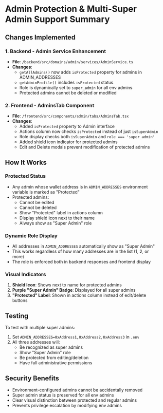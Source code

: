 # Admin Protection & Multi-Super Admin Support Summary

## Changes Implemented

### 1. Backend - Admin Service Enhancement
- **File**: `/backend/src/domains/admin/services/AdminService.ts`
- **Changes**:
  - `getAllAdmins()` now adds `isProtected` property for admins in ADMIN_ADDRESSES
  - `getAdminProfile()` includes `isProtected` status
  - Role is dynamically set to `super_admin` for all env admins
  - Protected admins cannot be deleted or modified

### 2. Frontend - AdminsTab Component
- **File**: `/frontend/src/components/admin/tabs/AdminsTab.tsx`
- **Changes**:
  - Added `isProtected` property to Admin interface
  - Actions column now checks `isProtected` instead of just `isSuperAdmin`
  - Role display checks both `isSuperAdmin` and `role === 'super_admin'`
  - Added shield icon indicator for protected admins
  - Edit and Delete modals prevent modification of protected admins

## How It Works

### Protected Status
- Any admin whose wallet address is in `ADMIN_ADDRESSES` environment variable is marked as "Protected"
- Protected admins:
  - Cannot be edited
  - Cannot be deleted
  - Show "Protected" label in actions column
  - Display shield icon next to their name
  - Always show as "Super Admin" role

### Dynamic Role Display
- All addresses in `ADMIN_ADDRESSES` automatically show as "Super Admin"
- This works regardless of how many addresses are in the list (1, 2, or more)
- The role is enforced both in backend responses and frontend display

### Visual Indicators
1. **Shield Icon**: Shows next to name for protected admins
2. **Purple "Super Admin" Badge**: Displayed for all super admins
3. **"Protected" Label**: Shown in actions column instead of edit/delete buttons

## Testing
To test with multiple super admins:
1. Set `ADMIN_ADDRESSES=0xAddress1,0xAddress2,0xAddress3` in `.env`
2. All three addresses will:
   - Be recognized as super admins
   - Show "Super Admin" role
   - Be protected from editing/deletion
   - Have full administrative permissions

## Security Benefits
- Environment-configured admins cannot be accidentally removed
- Super admin status is preserved for all env admins
- Clear visual distinction between protected and regular admins
- Prevents privilege escalation by modifying env admins
